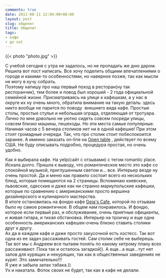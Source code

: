 ```yaml
---
comments: true
date: 2011-08-11 22:04:00+00:00
layout: post
slug: общепит
title: Общепит
tags:
- кафе
- go out
---
```


{{< photo "photo.jpg" >}}

  
С учебой сегодня с утра не задалось, но не пропадать же дню даром. Решила вот пост написать. Все хочу поделить общими впечатлениями о городе и какими-то особенностями, но наверное позже, так как мысли не могу в кучу собрать.  
Поэтому напишу про наш первый поход в ресторан(ну так ресторанчик), тем более и повод был хороший - 2 года официальной семейной жизни. Присматриваясь на улице к кафешкам, а у нас в округе их ну очень много, обратила внимание на такую деталь: здесь никто вообще не парится по поводу  внешнего вида кафе. Простые столы, простые стулья и небольшая ограда, отделяющая от тротуара. Лично по мне довольно не уютно сидеть совсем посреди улицы, совсем близко машины, пешеходы. Но эти места самые популярные. Начиная часов с 5 вечера столиков нет ни в одной кафешке! При этом стоят громадные очереди. Так, что про столик стоит побеспокоится заранее. А именно заказать on-line на [Open table](http://www.opentable.com/home.aspx) , действует по всему США. Не буду описывать подробно, процедура простая, но очень удобно.  
  
Как я выбирала кафе. На yelp(сайт с отзывами) с тегом romantic place. Искала долго. Пришла к выводу, что романтическое место это кафе со спокойной музыкой, приглушенным светом и... все. Интерьер везде ну очень простой. Да и меню как правило состоит всего из нескольких блюд, которые помещаются на 2 страницы. Вспоминаю киевские, львовские, одесские и даже как ни странно мариупольские кафешки, которые по сравнению с американскими просто вершина дизайнерского и кулинарного мастерства.  
В итоге остановилась на фондю кафе [Geja's Cafe](http://www.gejascafe.com/), которой по отзывам было ну самое романтичное. В общем нам понравилось. И фондю, которое если первый раз, и обслуживание, очень приятные официанты, и живая гитара, и тихая обстановка. Интерьер на троичку и еще одна особенность американских кафешек-очень близко ставить столики друг к другу.  
Ах да в каждом кафе и даже просто закусочной есть хостесс. Так вот одна из ее задач рассаживать гостей. Сам столик себе не выберешь. Так вот мы с Андреем все пытаем понять по какому хитрому плану всех рассаживают. Пока так и осталось загадкой)). А еще...а еще...тут нет залов для курящих и некурящих, так как в общественных заведениях не курят. Это замечательно!!!  
Я уже и забыла запах табака.))  
Ух и накатала. Фоток своих не будет, так как в кафе не делали.

